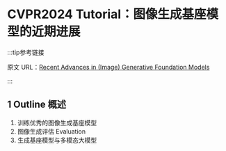 # CVPR2024 Tutorial：图像生成基座模型的近期进展

:::tip参考链接

原文 URL：[Recent Advances in (Image) Generative Foundation Models](https://datarelease.blob.core.windows.net/tutorial/vision_foundation_models_2024/Zhengyuan_Image_Generation.pdf)

:::

## 1 Outline 概述

1. 训练优秀的图像生成基座模型
1. 图像生成评估 Evaluation
1. 生成基座模型与多模态大模型

